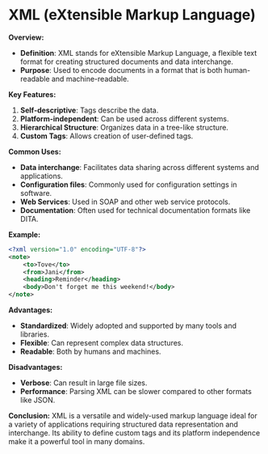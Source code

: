 # XML (eXtensible Markup Language)

**Overview:**
- **Definition**: XML stands for eXtensible Markup Language, a flexible text format for creating structured documents and data interchange.
- **Purpose**: Used to encode documents in a format that is both human-readable and machine-readable.

**Key Features:**
1. **Self-descriptive**: Tags describe the data.
2. **Platform-independent**: Can be used across different systems.
3. **Hierarchical Structure**: Organizes data in a tree-like structure.
4. **Custom Tags**: Allows creation of user-defined tags.

**Common Uses:**
- **Data interchange**: Facilitates data sharing across different systems and applications.
- **Configuration files**: Commonly used for configuration settings in software.
- **Web Services**: Used in SOAP and other web service protocols.
- **Documentation**: Often used for technical documentation formats like DITA.

**Example:**
```xml
<?xml version="1.0" encoding="UTF-8"?>
<note>
    <to>Tove</to>
    <from>Jani</from>
    <heading>Reminder</heading>
    <body>Don't forget me this weekend!</body>
</note>
```

**Advantages:**
- **Standardized**: Widely adopted and supported by many tools and libraries.
- **Flexible**: Can represent complex data structures.
- **Readable**: Both by humans and machines.

**Disadvantages:**
- **Verbose**: Can result in large file sizes.
- **Performance**: Parsing XML can be slower compared to other formats like JSON.

**Conclusion:**
XML is a versatile and widely-used markup language ideal for a variety of applications requiring structured data representation and interchange. Its ability to define custom tags and its platform independence make it a powerful tool in many domains.

